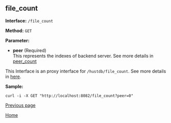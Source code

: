 ## file_count ##

**Interface:** `/file_count`

**Method:** `GET`

**Parameter:** 

*  **peer** (Required)  
This represents the indexes of backend server. See more details in [peer_count](peer_count.md)  

This Interface is an proxy interface for `/hustdb/file_count`. See more details in [here](../hustdb/hustdb/file_count.md).  

**Sample:**

    curl -i -X GET "http://localhost:8082/file_count?peer=0"

[Previous page](../ha.md)

[Home](../../index.md)